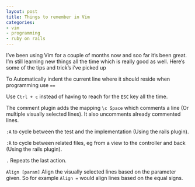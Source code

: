 ```yaml
---
layout: post
title: Things to remember in Vim
categories:
- vim
- programming
- ruby on rails
---
```

I’ve been using Vim for a couple of months now and soo far it’s been great. I’m still learning new things all the time which is really good as well. Here’s some of the tips and trick’s i’ve picked up

To Automatically indent the current line where it should reside when programming use `==`

Use `Ctrl + c` instead of having to reach for the `ESC` key all the time.

The comment plugin adds the mapping `\c Space` which comments a line (Or multiple visually selected lines). It also uncomments already commented lines.


`:A` to cycle between the test and the implementation (Using the rails plugin).


`:R` to cycle between related files, eg from a view to the controller and back (Using the rails plugin).

`.` Repeats the last action.

`Align [param]` Align the visually selected lines based on the parameter given. So for example `Align =` would align lines based on the equal signs.
